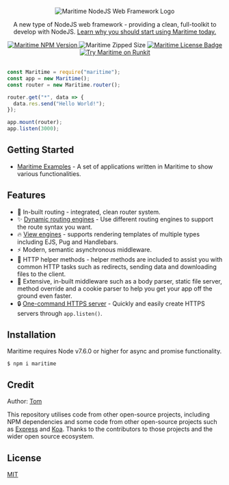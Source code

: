 <div align="center">
  <br>
  <img src="https://i.imgur.com/psmyh0O.png" alt="Maritime NodeJS Web Framework Logo">

  <p>A new type of NodeJS web framework - providing a clean, full-toolkit to develop with NodeJS. <a href="./docs/why-use-maritime.md">Learn why you should start using Maritime today.</a></p>

  <a href="https://npmjs.org/package/maritime">
    <img src="https://img.shields.io/npm/v/maritime?color=blue" alt="Maritime NPM Version">
  </a>
  
  <img src="https://img.shields.io/bundlephobia/minzip/maritime" alt="Maritime Zipped Size">

  <a href="./LICENSE">
    <img src="https://img.shields.io/badge/license-MIT-blue" alt="Maritime License Badge">
  </a>

  <a href="https://npm.runkit.com/maritime">
    <img src="https://img.shields.io/badge/try%20on%20runkit-maritime-brightgreen" alt="Try Maritime on Runkit">
  </a>
</div>
<br>

```js
const Maritime = require("maritime");
const app = new Maritime();
const router = new Maritime.router();

router.get("*", data => {
  data.res.send("Hello World!");
});

app.mount(router);
app.listen(3000);
```

## Getting Started

- [Maritime Examples](https://github.com/TomPrograms/maritime-examples) - A set of applications written in Maritime to show various functionalities.

## Features

- 🚌 In-built routing - integrated, clean router system.
- ✨ [Dynamic routing engines](./docs/routing-engines.md) - Use different routing engines to support the route syntax you want.
- 🔥 [View engines](./docs/view-engines.md) - supports rendering templates of multiple types including EJS, Pug and Handlebars.
- ⚡️ Modern, semantic asynchronous middleware.
- 🔧 HTTP helper methods - helper methods are included to assist you with common HTTP tasks such as redirects, sending data and downloading files to the client.
- 📕 Extensive, in-built middleware such as a body parser, static file server, method override and a cookie parser to help you get your app off the ground even faster.
- 🔒 [One-command HTTPS server](./docs/https-secure-server.md) - Quickly and easily create HTTPS servers through `app.listen()`.

## Installation

Maritime requires Node v7.6.0 or higher for async and promise functionality.

```
$ npm i maritime
```

## Credit

Author: [Tom](https://github.com/TomPrograms)

This repository utilises code from other open-source projects, including NPM dependencies and some code from other open-source projects such as [Express](https://github.com/expressjs/express) and [Koa](https://github.com/koajs/koa). Thanks to the contributors to those projects and the wider open source ecosystem.

## License

[MIT](LICENSE)
